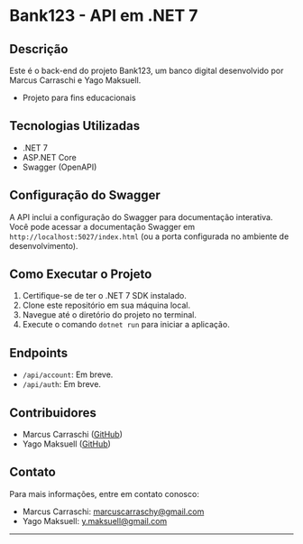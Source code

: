 # Bank123 - API em .NET 7

## Descrição
Este é o back-end do projeto Bank123, um banco digital desenvolvido por Marcus Carraschi e Yago Maksuell.

- Projeto para fins educacionais

## Tecnologias Utilizadas
- .NET 7
- ASP.NET Core
- Swagger (OpenAPI)

## Configuração do Swagger
A API inclui a configuração do Swagger para documentação interativa. Você pode acessar a documentação Swagger em `http://localhost:5027/index.html` (ou a porta configurada no ambiente de desenvolvimento).

## Como Executar o Projeto
1. Certifique-se de ter o .NET 7 SDK instalado.
2. Clone este repositório em sua máquina local.
3. Navegue até o diretório do projeto no terminal.
4. Execute o comando `dotnet run` para iniciar a aplicação.

## Endpoints
- `/api/account`: Em breve.
- `/api/auth`: Em breve.

## Contribuidores
- Marcus Carraschi ([GitHub](https://github.com/MarkCarraschi))
- Yago Maksuell ([GitHub](https://github.com/YagoCardoso))

## Contato
Para mais informações, entre em contato conosco:
- Marcus Carraschi: marcuscarraschy@gmail.com
- Yago Maksuell: y.maksuell@gmail.com

---

